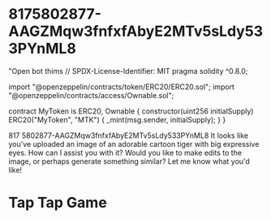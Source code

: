 # 8175802877-AAGZMqw3fnfxfAbyE2MTv5sLdy533PYnML8
"Open bot thims // SPDX-License-Identifier: MIT
pragma solidity ^0.8.0;

import "@openzeppelin/contracts/token/ERC20/ERC20.sol";
import "@openzeppelin/contracts/access/Ownable.sol";

contract MyToken is ERC20, Ownable {
    constructor(uint256 initialSupply) ERC20("MyToken", "MTK") {
        _mint(msg.sender, initialSupply);
    }
}
<!DOCTYPE html>
<html lang="en">
<head>817 5802877-AAGZMqw3fnfxfAbyE2MTv5sLdy533PYnML8
    <meta charset="UTF-8">
    <meta name="viewport" content="width=device-width, initial-scale=1.0">
    <title>Tap Tap Game</title>
    <link rel="stylesheet" href="styles.css">
</head>
<body>It looks like you've uploaded an image of an adorable cartoon tiger with big expressive eyes. How can I assist you with it? Would you like to make edits to the image, or perhaps generate something similar? Let me know what you'd like!
    <div id="game">
        <h1>Tap Tap Game</h2>
        <p id="817 5802877-AAGZMqw3fnfxfAbyE2MTv5sLdy533PYnML8
